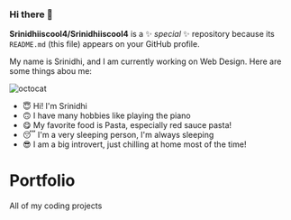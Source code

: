 ### Hi there 👋
**Srinidhiiscool4/Srinidhiiscool4** is a ✨ _special_ ✨ repository because its `README.md` (this file) appears on your GitHub profile.

My name is Srinidhi, and I am currently working on Web Design.
Here are some things abou me:

![octocat](https://github.com/Srinidhiiscool4/Profolio/assets/129084212/a0590c74-db9c-4b7b-ad31-4c5b49a424bf)
- :innocent: Hi! I'm Srinidhi
- :upside_down_face: I have many hobbies like playing the piano
- :yum: My favorite food is Pasta, especially red sauce pasta!
- :sleeping: I'm a very sleeping person, I'm always sleeping
- 😎 I am a big introvert, just chilling at home most of the time!
# Portfolio

All of my coding projects
